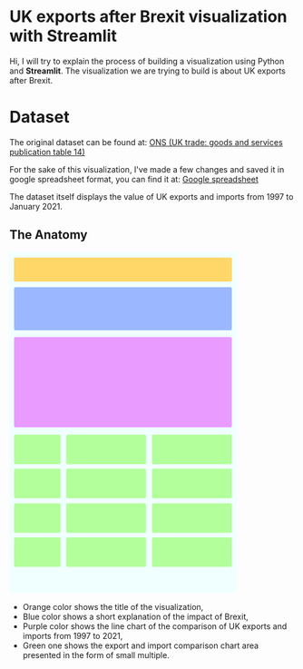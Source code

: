 # UK exports after Brexit visualization with Streamlit

Hi, I will try to explain the process of building a visualization using Python and **Streamlit**.  The visualization we are trying to build is about UK exports after Brexit.


# Dataset

The original dataset can be found at:
[ONS (UK trade: goods and services publication table 14)](https://www.ons.gov.uk/economy/nationalaccounts/balanceofpayments/datasets/uktradegoodsandservicespublicationtables)

For the sake of this visualization, I've made a few changes and saved it in google spreadsheet format, you can find it at:
[Google spreadsheet](https://docs.google.com/spreadsheets/d/1jUxkeyYX2D9Xss-ojTAcKVrkXalrCHEVQeDM0PfNb8E/)

The dataset itself displays the value of UK exports and imports from 1997 to January 2021.

## The Anatomy

![enter image description here](https://github.com/RFirmansyah/streamlit-uk-exports/blob/0e5ac4dec1f3de565ce7d2f2f58b3ed462a72240/media/anatomy.png) 

 - Orange color shows the title of the visualization, 
 - Blue color shows a short explanation of the impact of Brexit, 
 - Purple color shows the line chart of the comparison of UK exports and imports from 1997 to 2021, 
 - Green one shows the export and import comparison chart area presented in the form of small multiple.
